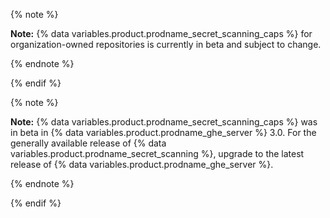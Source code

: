 
{% note %}

**Note:** {% data variables.product.prodname_secret_scanning_caps %} for organization-owned repositories is currently in beta and subject to change.

{% endnote %}

{% endif %}


{% note %}

**Note:** {% data variables.product.prodname_secret_scanning_caps %} was in beta in {% data variables.product.prodname_ghe_server %} 3.0. For the generally available release of {% data variables.product.prodname_secret_scanning %}, upgrade to the latest release of {% data variables.product.prodname_ghe_server %}.


{% endnote %}

{% endif %}
